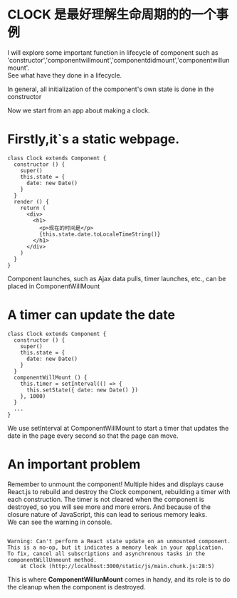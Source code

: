 # CLOCK 是最好理解生命周期的的一个事例  

I will explore some important function in lifecycle of component such as 'constructor','componentwillmount','componentdidmount','componentwillunmount'.  
See what have they done in a lifecycle.  

In general, all initialization of the component's own state is done in the constructor  

Now we start from an app about making a clock.  


# Firstly,it`s a static webpage.  
```
class Clock extends Component {
  constructor () {
    super()
    this.state = {
      date: new Date()
    }
  }
  render () {
    return (
      <div>
        <h1>
          <p>现在的时间是</p>
          {this.state.date.toLocaleTimeString()}
        </h1>
      </div>
    )
  }
}
```
Component launches, such as Ajax data pulls, timer launches, etc., can be placed in ComponentWillMount  
# A timer can update the date
```
class Clock extends Component {
  constructor () {
    super()
    this.state = {
      date: new Date()
    }
  }
  componentWillMount () {
    this.timer = setInterval(() => {
      this.setState({ date: new Date() })
    }, 1000)
  }
  ...
}
```
We use setInterval at ComponentWillMount to start a timer that updates the date in the page every second so that the page can move.  

# An important problem
Remember to unmount the component! Multiple hides and displays cause React.js to rebuild and destroy the Clock component, rebuilding a timer with each construction. The timer is not cleared when the component is destroyed, so you will see more and more errors. And because of the closure nature of JavaScript, this can lead to serious memory leaks.  
We can see the warning in console.  

```

Warning: Can't perform a React state update on an unmounted component. This is a no-op, but it indicates a memory leak in your application. To fix, cancel all subscriptions and asynchronous tasks in the componentWillUnmount method.
    at Clock (http://localhost:3000/static/js/main.chunk.js:28:5)

```

This is where **ComponentWillunMount** comes in handy, and its role is to do the cleanup when the component is destroyed.
